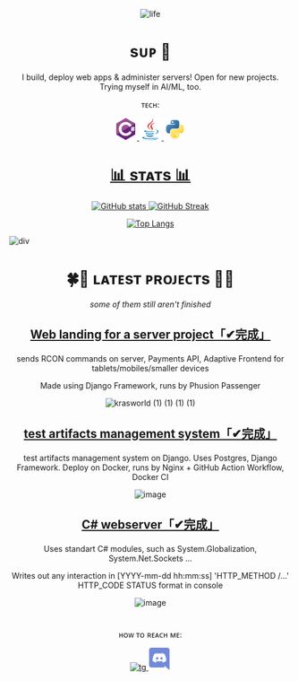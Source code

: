 <div id="header" align="center">

![life](https://github.com/equqe/equqe/assets/145790372/851cca45-197c-4d4b-9e02-00d443cb5924)

  
  <h1> sᴜᴘ 👋</h1>

I build, deploy web apps & administer servers! 
Open for new projects.
Trying myself in AI/ML, too.

ᴛᴇᴄʜ:

  <a href="https://www.сsharp.com" target="_blank" rel="noreferrer"> <img src="https://raw.githubusercontent.com/devicons/devicon/master/icons/csharp/csharp-original.svg" alt="csharp" width="40" height="40"/> <a href="https://www.java.com" target="_blank" rel="noreferrer"> <img src="https://raw.githubusercontent.com/devicons/devicon/master/icons/java/java-original.svg" alt="java" width="40" height="40"/> </a> <a href="https://developer.mozilla.org/en-US/docs/Web/JavaScript" target="_blank" rel="noreferrer"> </a> <a href="https://www.python.com" target="_blank" rel="noreferrer"> <img src="https://raw.githubusercontent.com/devicons/devicon/master/icons/python/python-original.svg" alt="python" width="40" height="40"/>

<h1> </h1>

</div>

<div id="stats" align="center">

  
<h1> 📊 sᴛᴀᴛs 📊 </h1>

![GitHub stats](https://github-readme-stats.vercel.app/api?username=equqe&show_icons=true&bg_color=00000000&rank_icon=github)
[![GitHub Streak](https://streak-stats.demolab.com?user=equqe&theme=github-dark-blue)](https://git.io/streak-stats)


[![Top Langs](https://github-readme-stats.vercel.app/api/top-langs/?username=equqe&show_icons=true&theme=transparent&layout=compact)](https://github.com/anuraghazra/github-readme-stats)

</div>


![div](https://user-images.githubusercontent.com/74038190/212284100-561aa473-3905-4a80-b561-0d28506553ee.gif)


<div id="latest" align="center">

<h1>🍀📑 ʟᴀᴛᴇsᴛ ᴘʀᴏᴊᴇᴄᴛs 📑🍀</h1>
<i>some of them still aren't finished</i>


<h2> 

  [Web landing for a server project「✔完成」](https://github.com/equqe/autodonate-landing/tree/main) 
  
</h2>


sends RCON commands on server, Payments API, Adaptive Frontend for tablets/mobiles/smaller devices

Made using Django Framework, runs by Phusion Passenger

![krasworld (1) (1) (1) (1)](https://github.com/equqe/AutodonateWebLanding/assets/145790372/f0aad4ab-16a0-47d5-aea1-d5a6fcad6758)



<h2> 

  [test artifacts management system「✔完成」](https://github.com/equqe/test-artifacts-management-system) 
  
</h2>

test artifacts management system on Django. Uses Postgres, Django Framework. Deploy on Docker, runs by Nginx + GitHub Action Workflow, Docker CI

![image](https://github.com/user-attachments/assets/222901b7-3511-4b5d-a626-e7f8b5a8caa3)



<h2> 

  [C# webserver「✔完成」](https://github.com/equqe/server-sharp) 
  
</h2>

Uses standart C# modules, such as System.Globalization, System.Net.Sockets ...

Writes out any interaction in [YYYY-mm-dd hh:mm:ss] 'HTTP_METHOD /...' HTTP_CODE STATUS format in console

![image](https://github.com/equqe/equqe/assets/145790372/c3bc42f4-5349-4e94-8f5c-123ba5289fa7)




<h1> </h1>


</div>
<div id="stats" align="center">
ʜᴏᴡ ᴛᴏ ʀᴇᴀᴄʜ ᴍᴇ:


  <a href="https://t.me/html_F5F5F5" target="_blank" rel="noreferrer"> <img src="https://github.com/matomo-org/matomo-icons/blob/master/src/socials/web.telegram.org.svg" alt="tg" width="40" height="40"/>
  <a href="https://discord.com/users/equqe" target="_blank" rel="noreferrer"> <img src="https://github.com/brand-icons/brands/blob/master/icons/color/discord.svg" alt="discord" width="40" height="40"/>
</div>





